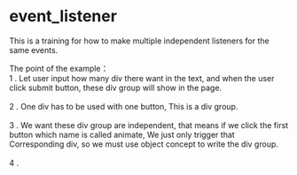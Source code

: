 # event_listener   <br>

This is a training for how to make multiple independent listeners for the same events.  <br> 

The point of the example：  <br>
1 . Let user input how many div there want in the text, and when the user click submit button, these div group will show in the page. <br> <br>
2 . One div has to be used with one button, This is a div group.  <br> <br>
3 . We want these div group are independent, that means if we click the first button which name is called animate, We just only trigger that Corresponding div, so we must use object concept to write the div group. <br> <br>
4 . 
